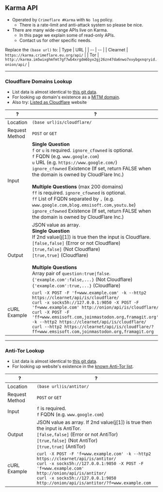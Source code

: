 ## Karma API

- Operated by `Crimeflare #Karma` with `No log` policy.
  - There is a rate-limit and anti-attack system so please be nice.
- There are many wide-range APIs live on Karma.
  - In this page we explain some of read-only APIs.
  - Contact us for other specific needs.


Replace the `(base url)` to:
| Type | URL |
| -- | -- |
| Clearnet | `https://karma.crimeflare.eu.org/api/` |
| Tor | `http://karma.im5wixghmfmt7gf7wb4xrgdm6byx2gj26zn47da6nwo7xvybgxnqryid.onion/api/` |

----

### Cloudflare Domains Lookup

- List data is almost identical to [this git data](http://crimeflare.eu.org).
- For looking up domain's existence as a [MITM domain](http://cloudflare-domains.project.crimeflare.eu.org/).
- Also try: [Listed as Cloudflare](https://services.crimeflare.eu.org/is_cloudflare/) website

| ? | ? |
| -- | -- |
| Location | `(base url)is/cloudflare/` |
| Request Method | `POST` or `GET` |
| Input | **Single Question**<br>`f` or `u` is required. `ignore_cfowned` is optional.<br>`f` FQDN (e.g. `www.google.com`)<br>`u` URL (e.g. `https://www.google.com/`)<br>`ignore_cfowned` Existence (If set, return FALSE when the domain is owned by CloudFlare Inc.)<br><br>**Multiple Questions** (max 200 domains)<br>`ff` is required. `ignore_cfowned` is optional.<br>`ff` List of FQDN separated by `,` (e.g. `www.google.com,blog.emsisoft.com,youtu.be`)<br>`ignore_cfowned` Existence (If set, return FALSE when the domain is owned by CloudFlare Inc.) |
| Output | JSON value as array.<br>**Single Question**<br>If 2nd value(j[1]) is true then the input is Cloudflare.<br>`[false,false]` (Error or not Cloudflare)<br>`[true,false]` (Not Cloudflare)<br>`[true,true]` (Cloudflare)<br><br>**Multiple Questions**<br>Array pair of `question:true\|false`.<br>`{'example.com':false,...}` (Not Cloudflare)<br>`{'example.com':true,...}` (Cloudflare) |
| cURL Example | `curl -X POST -F 'f=www.example.com' -k --http2 https://clearnet/api/is/cloudflare/`<br>`curl -x socks5h://127.0.0.1:9050 -X POST -F 'f=www.example.com' http://onion/api/is/cloudflare/`<br>`curl -X POST -F 'ff=www.emsisoft.com,joinmastodon.org,framagit.org' -k --http2 https://clearnet/api/is/cloudflare/`<br>`curl --http2 https://clearnet/api/is/cloudflare/?ff=www.emsisoft.com,joinmastodon.org,framagit.org` |

----

### Anti-Tor Lookup

- List data is almost identical to [this git data](http://crimeflare.eu.org).
- For looking up website's existence in the [known Anti-Tor list](../../anti-tor_users/domains/README.md).

| ? | ? |
| -- | -- |
| Location | `(base url)is/antitor/` |
| Request Method | `POST` or `GET` |
| Input | `f` is required.<br>`f` FQDN (e.g. `www.google.com`) |
| Output | JSON value as array. If 2nd value(j[1]) is true then the input is AntiTor.<br>`[false,false]` (Error or not AntiTor)<br>`[true,false]` (Not AntiTor)<br>`[true,true]` (AntiTor) |
| cURL Example | `curl -X POST -F 'f=www.example.com' -k --http2 https://clearnet/api/is/antitor/`<br>`curl -x socks5h://127.0.0.1:9050 -X POST -F 'f=www.example.com' http://onion/api/is/antitor/`<br>`curl -x socks5h://127.0.0.1:9050 http://onion/api/is/antitor/?f=www.example.com` |
